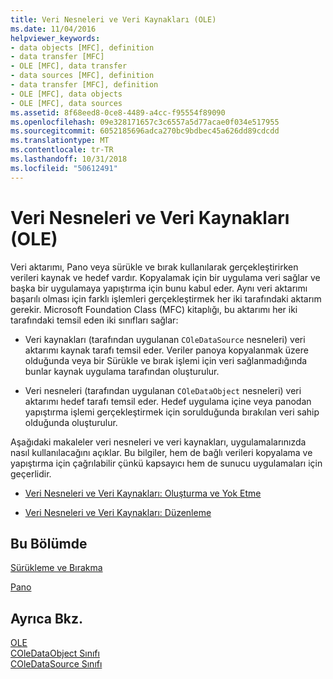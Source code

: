 ```yaml
---
title: Veri Nesneleri ve Veri Kaynakları (OLE)
ms.date: 11/04/2016
helpviewer_keywords:
- data objects [MFC], definition
- data transfer [MFC]
- OLE [MFC], data transfer
- data sources [MFC], definition
- data transfer [MFC], definition
- OLE [MFC], data objects
- OLE [MFC], data sources
ms.assetid: 8f68eed8-0ce8-4489-a4cc-f95554f89090
ms.openlocfilehash: 09e328171657c3c6557a5d77acae0f034e517955
ms.sourcegitcommit: 6052185696adca270bc9bdbec45a626dd89cdcdd
ms.translationtype: MT
ms.contentlocale: tr-TR
ms.lasthandoff: 10/31/2018
ms.locfileid: "50612491"
---
```

# <a name="data-objects-and-data-sources-ole"></a>Veri Nesneleri ve Veri Kaynakları (OLE)

Veri aktarımı, Pano veya sürükle ve bırak kullanılarak gerçekleştirirken verileri kaynak ve hedef vardır. Kopyalamak için bir uygulama veri sağlar ve başka bir uygulamaya yapıştırma için bunu kabul eder. Aynı veri aktarımı başarılı olması için farklı işlemleri gerçekleştirmek her iki tarafındaki aktarım gerekir. Microsoft Foundation Class (MFC) kitaplığı, bu aktarımı her iki tarafındaki temsil eden iki sınıfları sağlar:

- Veri kaynakları (tarafından uygulanan `COleDataSource` nesneleri) veri aktarımı kaynak tarafı temsil eder. Veriler panoya kopyalanmak üzere olduğunda veya bir Sürükle ve bırak işlemi için veri sağlanmadığında bunlar kaynak uygulama tarafından oluşturulur.

- Veri nesneleri (tarafından uygulanan `COleDataObject` nesneleri) veri aktarımı hedef tarafı temsil eder. Hedef uygulama içine veya panodan yapıştırma işlemi gerçekleştirmek için sorulduğunda bırakılan veri sahip olduğunda oluşturulur.

Aşağıdaki makaleler veri nesneleri ve veri kaynakları, uygulamalarınızda nasıl kullanılacağını açıklar. Bu bilgiler, hem de bağlı verileri kopyalama ve yapıştırma için çağrılabilir çünkü kapsayıcı hem de sunucu uygulamaları için geçerlidir.

- [Veri Nesneleri ve Veri Kaynakları: Oluşturma ve Yok Etme](../mfc/data-objects-and-data-sources-creation-and-destruction.md)

- [Veri Nesneleri ve Veri Kaynakları: Düzenleme](../mfc/data-objects-and-data-sources-manipulation.md)

## <a name="in-this-section"></a>Bu Bölümde

[Sürükleme ve Bırakma](../mfc/drag-and-drop-ole.md)

[Pano](../mfc/clipboard.md)

## <a name="see-also"></a>Ayrıca Bkz.

[OLE](../mfc/ole-in-mfc.md)<br/>
[COleDataObject Sınıfı](../mfc/reference/coledataobject-class.md)<br/>
[COleDataSource Sınıfı](../mfc/reference/coledatasource-class.md)
